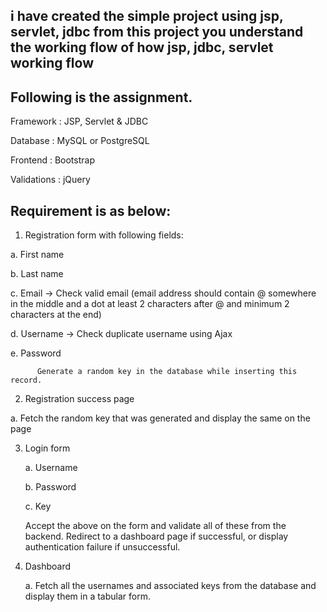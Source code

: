 ##  i have created the simple project using jsp, servlet, jdbc  from this project you understand the working flow of how jsp, jdbc, servlet working flow  



##  Following is the assignment.

 

Framework         : JSP, Servlet & JDBC

Database            : MySQL or PostgreSQL

Frontend             : Bootstrap

Validations         : jQuery

 

## Requirement is as below:

1.  Registration form with following fields:

  a.       First name

  b.       Last name

  c.       Email -> Check valid email (email address should contain @ somewhere in the middle and a dot at least 2 characters after @ and minimum 2 characters at the end)

  d.       Username -> Check duplicate username using Ajax

  e.       Password
          
          Generate a random key in the database while inserting this record.

2.  Registration success page

   a.       Fetch the random key that was generated and display the same on the page

3.  Login form

    a.       Username

    b.       Password

    c.       Key 

    Accept the above on the form and validate all of these from the backend. Redirect to a dashboard page if successful, or display authentication failure if unsuccessful. 

4.  Dashboard

    a.   Fetch all the usernames and associated keys from the database and display them in a tabular form.
